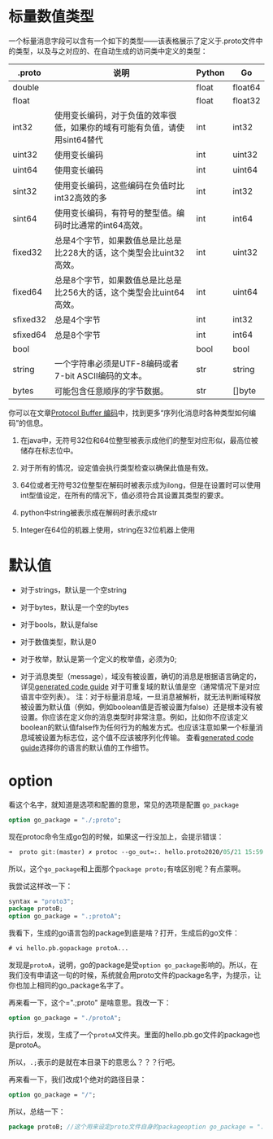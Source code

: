 # 标量数值类型

一个标量消息字段可以含有一个如下的类型——该表格展示了定义于.proto文件中的类型，以及与之对应的、在自动生成的访问类中定义的类型：

| .proto   | 说明                                                         | Python | Go      |
| -------- | ------------------------------------------------------------ | ------ | ------- |
| double   |                                                              | float  | float64 |
| float    |                                                              | float  | float32 |
| int32    | 使用变长编码，对于负值的效率很低，如果你的域有可能有负值，请使用sint64替代 | int    | int32   |
| uint32   | 使用变长编码                                                 | int    | uint32  |
| uint64   | 使用变长编码                                                 | int    | uint64  |
| sint32   | 使用变长编码，这些编码在负值时比int32高效的多                | int    | int32   |
| sint64   | 使用变长编码，有符号的整型值。编码时比通常的int64高效。      | int    | int64   |
| fixed32  | 总是4个字节，如果数值总是比总是比228大的话，这个类型会比uint32高效。 | int    | uint32  |
| fixed64  | 总是8个字节，如果数值总是比总是比256大的话，这个类型会比uint64高效。 | int    | uint64  |
| sfixed32 | 总是4个字节                                                  | int    | int32   |
| sfixed64 | 总是8个字节                                                  | int    | int64   |
| bool     |                                                              | bool   | bool    |
| string   | 一个字符串必须是UTF-8编码或者7-bit ASCII编码的文本。         | str    | string  |
| bytes    | 可能包含任意顺序的字节数据。                                 | str    | []byte  |

你可以在文章[Protocol Buffer 编码](https://developers.google.com/protocol-buffers/docs/encoding?hl=zh-cn)中，找到更多“序列化消息时各种类型如何编码”的信息。

1. 在java中，无符号32位和64位整型被表示成他们的整型对应形似，最高位被储存在标志位中。
2. 对于所有的情况，设定值会执行类型检查以确保此值是有效。

1. 64位或者无符号32位整型在解码时被表示成为ilong，但是在设置时可以使用int型值设定，在所有的情况下，值必须符合其设置其类型的要求。
2. python中string被表示成在解码时表示成str

1. Integer在64位的机器上使用，string在32位机器上使用

# 默认值



- 对于strings，默认是一个空string
- 对于bytes，默认是一个空的bytes

- 对于bools，默认是false
- 对于数值类型，默认是0

- 对于枚举，默认是第一个定义的枚举值，必须为0;
- 对于消息类型（message），域没有被设置，确切的消息是根据语言确定的，详见[generated code guide](https://developers.google.com/protocol-buffers/docs/reference/overview?hl=zh-cn)
  对于可重复域的默认值是空（通常情况下是对应语言中空列表）。
  注：对于标量消息域，一旦消息被解析，就无法判断域释放被设置为默认值（例如，例如boolean值是否被设置为false）还是根本没有被设置。你应该在定义你的消息类型时非常注意。例如，比如你不应该定义boolean的默认值false作为任何行为的触发方式。也应该注意如果一个标量消息域被设置为标志位，这个值不应该被序列化传输。
  查看[generated code guide](https://developers.google.com/protocol-buffers/docs/reference/overview?hl=zh-cn)选择你的语言的默认值的工作细节。

# option

看这个名字，就知道是选项和配置的意思，常见的选项是配置 `go_package`

```protobuf
option go_package = "./;proto";
```

现在protoc命令生成go包的时候，如果这一行没加上，会提示错误：

```protobuf
➜  proto git:(master) ✗ protoc --go_out=:. hello.proto2020/05/21 15:59:40 WARNING: Missing 'go_package' option in "hello.proto", please specify:        option go_package = ".;proto";A future release of protoc-gen-go will require this be specified.See https://developers.google.com/protocol-buffers/docs/reference/go-generated#package for more information.
```

所以，这个`go_package`和上面那个`package proto;`有啥区别呢？有点蒙啊。

我尝试这样改一下：

```protobuf
syntax = "proto3";
package protoB;
option go_package = ".;protoA";
```

我看下，生成的go语言包的package到底是啥？打开，生成后的go文件：

```protobuf
# vi hello.pb.gopackage protoA...
```

发现是`protoA`，说明，go的package是受`option go_package`影响的。所以，在我们没有申请这一句的时候，系统就会用proto文件的package名字，为提示，让你也加上相同的go_package名字了。

再来看一下，这个=".;proto" 是啥意思。我改一下：

```protobuf
option go_package = "./protoA";
```

执行后，发现，生成了一个`protoA`文件夹。里面的hello.pb.go文件的package也是protoA。

所以，`.;`表示的是就在本目录下的意思么？？？行吧。

再来看一下，我们改成1个绝对的路径目录：

```protobuf
option go_package = "/";
```

所以，总结一下：

```protobuf
package protoB; //这个用来设定proto文件自身的packageoption go_package = ".;protoA";  //这个用来生成的go文件package。一般情况下，可以把这2个设置成一样
```